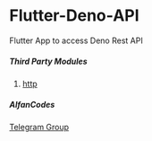 # Flutter-Deno-API

Flutter App to access Deno Rest API

##### Third Party Modules

1. [http](https://pub.dev/packages/http)

##### AlfanCodes

[Telegram Group](https://t.me/denoID)
